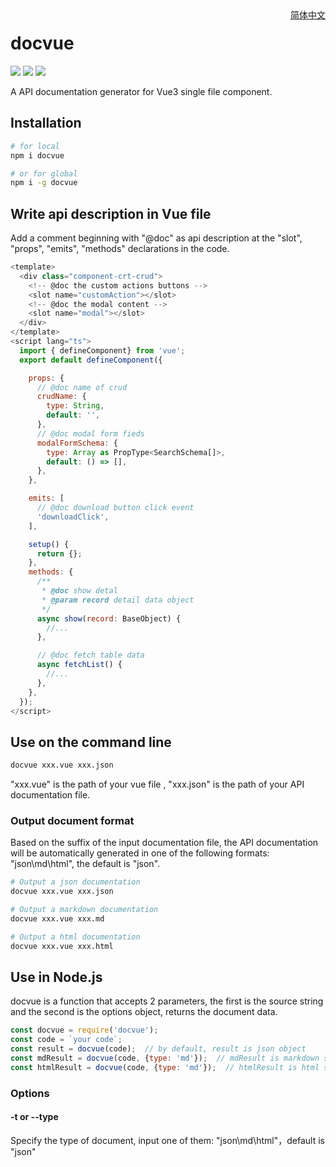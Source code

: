 <a href="https://github.com/annnhan/docvue/blob/main/README-CN.md" style="float: right">
  简体中文
</a>

# docvue
<a href="https://www.npmjs.com/package/docvue"><img src="https://img.shields.io/npm/v/docvue" /></a>
<img src="https://img.shields.io/badge/node-%3E%3D12.2.0-blue" />
<img src="https://img.shields.io/badge/icense-MIT-green" />

A API documentation generator for Vue3 single file component.

## Installation

```bash
# for local
npm i docvue

# or for global
npm i -g docvue
```

## Write api description in Vue file
Add a comment beginning with "@doc" as api description at the "slot", "props", "emits", "methods" declarations in the code. 

```js
<template>
  <div class="component-crt-crud">
    <!-- @doc the custom actions buttons -->
    <slot name="customAction"></slot>
    <!-- @doc the modal content -->
    <slot name="modal"></slot>
  </div>
</template>
<script lang="ts">
  import { defineComponent} from 'vue';
  export default defineComponent({

    props: {
      // @doc name of crud
      crudName: {
        type: String,
        default: '',
      },
      // @doc modal form fieds
      modalFormSchema: {
        type: Array as PropType<SearchSchema[]>,
        default: () => [],
      },
    },

    emits: [
      // @doc download button click event
      'downloadClick',
    ],

    setup() {
      return {};
    },
    methods: {
      /**
       * @doc show detal 
       * @param record detail data object
       */
      async show(record: BaseObject) {
        //...
      },

      // @doc fetch table data 
      async fetchList() {
        //...
      },
    },
  });
</script>
```

## Use on the command line

```bash
docvue xxx.vue xxx.json

```
"xxx.vue" is the path of your vue file , "xxx.json" is the path of your API documentation file.
### Output document format
Based on the suffix of the input documentation file, the API documentation will be automatically generated in one of the following formats: "json\md\html", the default is "json".

```bash
# Output a json documentation
docvue xxx.vue xxx.json

# Output a markdown documentation
docvue xxx.vue xxx.md

# Output a html documentation
docvue xxx.vue xxx.html
```

## Use in Node.js

docvue is a function that accepts 2 parameters, the first is the source string and the second is the options object, returns the document data.

```js
const docvue = require('docvue');
const code = `your code`;
const result = docvue(code);  // by default, result is json object
const mdResult = docvue(code, {type: 'md'});  // mdResult is markdown string
const htmlResult = docvue(code, {type: 'md'});  // htmlResult is html string
```

### Options
#### -t or --type
Specify the type of document, input one of them: "json\md\html"，default is "json" 

